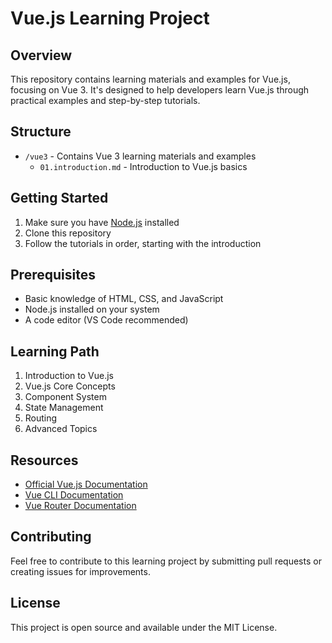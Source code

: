 # Vue.js Learning Project

## Overview
This repository contains learning materials and examples for Vue.js, focusing on Vue 3. It's designed to help developers learn Vue.js through practical examples and step-by-step tutorials.

## Structure
- `/vue3` - Contains Vue 3 learning materials and examples
  - `01.introduction.md` - Introduction to Vue.js basics

## Getting Started
1. Make sure you have [Node.js](https://nodejs.org/) installed
2. Clone this repository
3. Follow the tutorials in order, starting with the introduction

## Prerequisites
- Basic knowledge of HTML, CSS, and JavaScript
- Node.js installed on your system
- A code editor (VS Code recommended)

## Learning Path
1. Introduction to Vue.js
2. Vue.js Core Concepts
3. Component System
4. State Management
5. Routing
6. Advanced Topics

## Resources
- [Official Vue.js Documentation](https://vuejs.org/)
- [Vue CLI Documentation](https://cli.vuejs.org/)
- [Vue Router Documentation](https://router.vuejs.org/)

## Contributing
Feel free to contribute to this learning project by submitting pull requests or creating issues for improvements.

## License
This project is open source and available under the MIT License.
